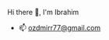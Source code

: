  
 Hi there 👋, I'm Ibrahim


-  📫 ozdmirr77@gmail.com
<!--
**ozdemiribrahim07/ozdemiribrahim07** is a ✨ _special_ ✨ repository because its `README.md` (this file) appears on your GitHub profile.
A Backend Developer in living in Turkey 


-  📫 ozdemiribrahim07@gmail.com
Here are some ideas to get you started:

- 🔭 I’m currently working on ...
- 🌱 I’m currently learning ...
- 👯 I’m looking to collaborate on ...
- 🤔 I’m looking for help with ...
- 💬 Ask me about ...
- 📫 How to reach me: ...
- 😄 Pronouns: ...
- ⚡ Fun fact: ...
-->
